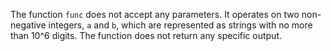 The function `func` does not accept any parameters. It operates on two non-negative integers, `a` and `b`, which are represented as strings with no more than 10^6 digits. The function does not return any specific output.